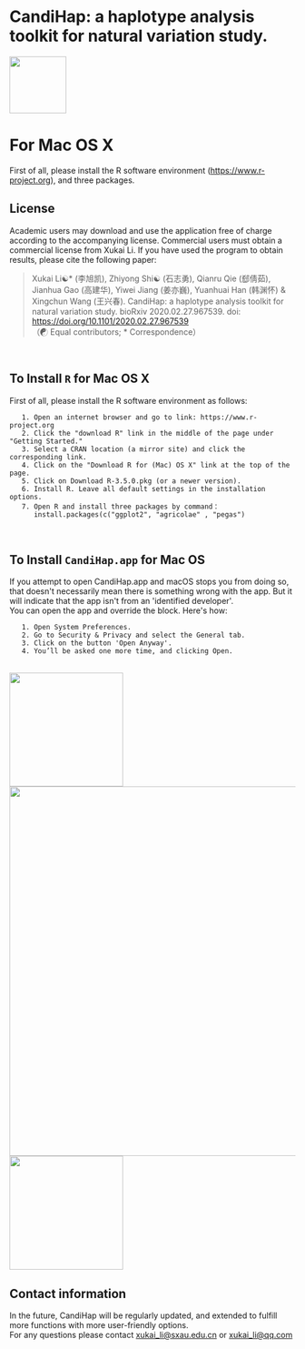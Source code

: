 # CandiHap: a haplotype analysis toolkit for natural variation study.

<img src="https://github.com/xukaili/CandiHap/blob/master/Figures/logo_mac.gif" width="100" height="100">

# For Mac OS X
First of all, please install the R software environment (https://www.r-project.org), and three packages.</br>

## License
Academic users may download and use the application free of charge according to the accompanying license. Commercial users must obtain a commercial license from Xukai Li. If you have used the program to obtain results, please cite the following paper:</br>

> Xukai Li☯* (李旭凯), Zhiyong Shi☯ (石志勇), Qianru Qie (郄倩茹), Jianhua Gao (高建华), Yiwei Jiang (姜亦巍), Yuanhuai Han (韩渊怀) & Xingchun Wang (王兴春). CandiHap: a haplotype analysis toolkit for natural variation study. bioRxiv 2020.02.27.967539. doi: https://doi.org/10.1101/2020.02.27.967539</br>
> （☯ Equal contributors; * Correspondence）</br>
</br>

## To Install __`R`__ for Mac OS X
First of all, please install the R software environment as follows:</br>
```
   1. Open an internet browser and go to link: https://www.r-project.org
   2. Click the "download R" link in the middle of the page under "Getting Started."
   3. Select a CRAN location (a mirror site) and click the corresponding link.
   4. Click on the "Download R for (Mac) OS X" link at the top of the page.
   5. Click on Download R-3.5.0.pkg (or a newer version).
   6. Install R. Leave all default settings in the installation options.
   7. Open R and install three packages by command： 
      install.packages(c("ggplot2", "agricolae" , "pegas")
```
</br>

## To Install __`CandiHap.app`__ for Mac OS
If you attempt to open CandiHap.app and macOS stops you from doing so, that doesn't necessarily mean there is something wrong with the app. But it will indicate that the app isn't from an 'identified developer'.</br>
You can open the app and override the block. Here's how:</br>
```
   1. Open System Preferences.
   2. Go to Security & Privacy and select the General tab.
   3. Click on the button 'Open Anyway'.
   4. You’ll be asked one more time, and clicking Open.
```
</br>

<img src="https://github.com/xukaili/CandiHap/blob/master/Figures/Mac_ReadMe_1.png"  height="200">
<img src="https://github.com/xukaili/CandiHap/blob/master/Figures/Mac_ReadMe_2.png"  height="650">
<img src="https://github.com/xukaili/CandiHap/blob/master/Figures/Mac_ReadMe_3.png"  height="200">

## Contact information
In the future, CandiHap will be regularly updated, and extended to fulfill more functions with more user-friendly options.</br>
For any questions please contact xukai_li@sxau.edu.cn or xukai_li@qq.com </br>
